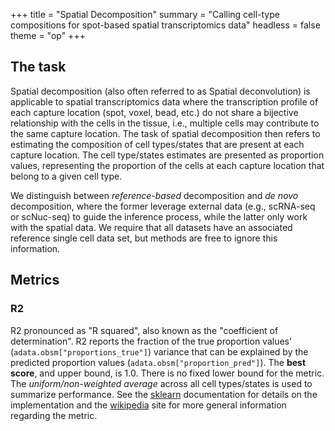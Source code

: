 +++
title = "Spatial Decomposition"
summary = "Calling cell-type compositions for spot-based spatial transcriptomics data"
headless = false
theme = "op"
+++

## The task

Spatial decomposition (also often referred to as Spatial deconvolution) is
applicable to spatial transcriptomics data where the transcription profile of
each capture location (spot, voxel, bead, etc.) do not share a bijective
relationship with the cells in the tissue, i.e., multiple cells may contribute
to the same capture location. The task of spatial decomposition then refers to
estimating the composition of cell types/states that are present at each capture
location. The cell type/states estimates are presented as proportion values,
representing the proportion of the cells at each capture location that belong to
a given cell type.

We distinguish between _reference-based_ decomposition and _de novo_
decomposition, where the former leverage external data (e.g., scRNA-seq or
scNuc-seq) to guide the inference process, while the latter only work with the
spatial data. We require that all datasets have an associated reference single
cell data set, but methods are free to ignore this information.

## Metrics

### R2

R2 pronounced as "R squared", also known as the "coefficient of determination". R2
reports the fraction of the true proportion values' (`adata.obsm["proportions_true"]`)
variance that can be explained by the predicted proportion values
(`adata.obsm["proportion_pred"]`). The **best score**, and upper bound, is 1.0. There is
no fixed lower bound for the metric. The _uniform/non-weighted average_ across all cell
types/states is used to summarize performance. See the
[sklearn](https://scikit-learn.org/stable/modules/generated/sklearn.metrics.r2_score.html)
documentation for details on the implementation and the
[wikipedia](https://en.wikipedia.org/wiki/Coefficient_of_determination) site for more
general information regarding the metric.

